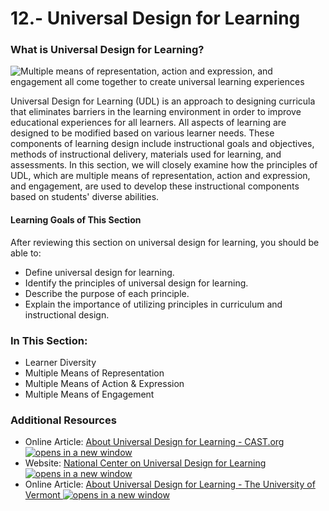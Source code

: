 # 12.- Universal Design for Learning

### What is Universal Design for Learning?

![Multiple means of representation, action and expression, and engagement all come together to create universal learning experiences](https://dequeuniversity.com/assets/images/iaap_course/udlequation.png)

Universal Design for Learning (UDL) is an approach to designing curricula that eliminates barriers in the learning environment in order to improve educational experiences for all learners. All aspects of learning are designed to be modified based on various learner needs. These components of learning design include instructional goals and objectives, methods of instructional delivery, materials used for learning, and assessments. In this section, we will closely examine how the principles of UDL, which are multiple means of representation, action and expression, and engagement, are used to develop these instructional components based on students' diverse abilities.

#### Learning Goals of This Section

After reviewing this section on universal design for learning, you should be able to:

* Define universal design for learning.
* Identify the principles of universal design for learning.
* Describe the purpose of each principle.
* Explain the importance of utilizing principles in curriculum and instructional design.

### In This Section:

* Learner Diversity
* Multiple Means of Representation
* Multiple Means of Action & Expression
* Multiple Means of Engagement

### Additional Resources

* Online Article: [About Universal Design for Learning - CAST.org ![opens in a new window](https://dequeuniversity.com/assets/images/template/courses2014/new-window.png)](http://www.cast.org/our-work/about-udl.html#.VseHauLX20U)
* Website: [National Center on Universal Design for Learning ![opens in a new window](https://dequeuniversity.com/assets/images/template/courses2014/new-window.png)](http://www.udlcenter.org/)
* Online Article: [About Universal Design for Learning - The University of Vermont ![opens in a new window](https://dequeuniversity.com/assets/images/template/courses2014/new-window.png)](http://www.uvm.edu/~cdci/universaldesign/?Page=about-udl/index.php\&SM=about-udl/submenu.html)
